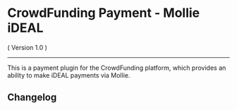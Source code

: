 CrowdFunding Payment - Mollie iDEAL
==========================
( Version 1.0 )
- - -

This is a payment plugin for the CrowdFunding platform, which provides an ability to make iDEAL payments via Mollie.

Changelog
---------
